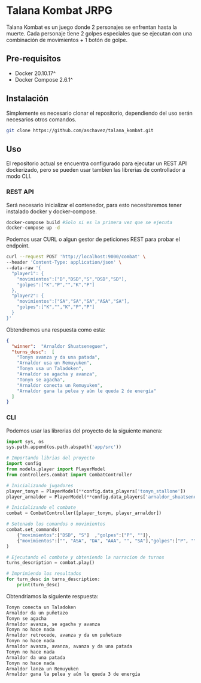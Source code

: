 #  Talana Kombat JRPG
Talana Kombat es un juego donde 2 personajes se enfrentan hasta la muerte. Cada personaje tiene 2 golpes especiales que se ejecutan con una combinación de movimientos + 1 botón de golpe.

## Pre-requisitos
-   Docker 20.10.17^
-   Docker Compose 2.6.1^

##  Instalación
Simplemente es necesario clonar el repositorio, dependiendo del uso serán necesarios otros comandos.

```sh
git clone https://github.com/aschavez/talana_kombat.git
```

##  Uso
El repositorio actual se encuentra configurado para ejecutar un REST API dockerizado, pero se pueden usar tambien las librerias de controllador a modo CLI.

###  REST API

Será necesario inicializar el contenedor, para esto necesitaremos tener instalado docker y docker-compose.

```sh
docker-compose build #Solo si es la primera vez que se ejecuta
docker-compose up -d
```

Podemos usar CURL o algun gestor de peticiones REST para probar el endpoint.

```sh
curl --request POST 'http://localhost:9000/combat' \
--header 'Content-Type: application/json' \
--data-raw '{
  "player1": {
    "movimientos":["D","DSD","S","DSD","SD"],
    "golpes":["K","P","","K","P"]
  },
  "player2": {
    "movimientos":["SA","SA","SA","ASA","SA"],
    "golpes":["K","","K","P","P"]
  }
}'
```

Obtendremos una respuesta como esta:

```json
{
  "winner":  "Arnaldor Shuatseneguer",
  "turns_desc":  [
    "Tonyn avanza y da una patada",
    "Arnaldor usa un Remuyuken",
    "Tonyn usa un Taladoken",
    "Arnaldor se agacha y avanza",
    "Tonyn se agacha",
    "Arnaldor conecta un Remuyuken",
    "Arnaldor gana la pelea y aún le queda 2 de energía"
  ]
}
```

### CLI

Podemos usar las librerias del proyecto de la siguiente manera:

```python
import sys, os
sys.path.append(os.path.abspath('app/src'))

# Importando librias del proyecto
import config
from models.player import PlayerModel
from controllers.combat import CombatController

# Inicializando jugadores
player_tonyn = PlayerModel(**config.data_players['tonyn_stallone'])
player_arnaldor = PlayerModel(**config.data_players['arnaldor_shuatseneguer'])

# Inicializando el combate
combat = CombatController([player_tonyn, player_arnaldor])

# Setenado los comandos o movimientos
combat.set_commands(
    {"movimientos":["DSD", "S"]  ,"golpes":["P", ""]},
    {"movimientos":["", "ASA", "DA", "AAA", "", "SA"],"golpes":["P", "", "P", "K", "K", "K"]}
)

# Ejecutando el combate y obteniendo la narracion de turnos
turns_description = combat.play()

# Imprimiendo los resultados
for turn_desc in turns_description:
    print(turn_desc)
```

Obtendriamos la siguiente respuesta:

```sh
Tonyn conecta un Taladoken
Arnaldor da un puñetazo
Tonyn se agacha
Arnaldor avanza, se agacha y avanza
Tonyn no hace nada
Arnaldor retrocede, avanza y da un puñetazo
Tonyn no hace nada
Arnaldor avanza, avanza, avanza y da una patada
Tonyn no hace nada
Arnaldor da una patada
Tonyn no hace nada
Arnaldor lanza un Remuyuken
Arnaldor gana la pelea y aún le queda 3 de energía
```